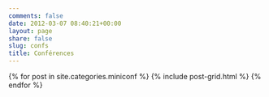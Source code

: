 ```yaml
---
comments: false
date: 2012-03-07 08:40:21+00:00
layout: page
share: false
slug: confs
title: Conférences
---
```


<div class="tiles">
{% for post in site.categories.miniconf %}
{% include post-grid.html %}
{% endfor %}
</div><!-- /.tiles -->

